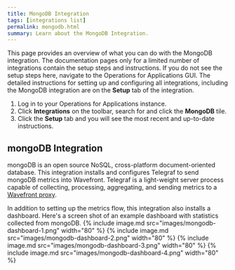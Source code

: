 ```yaml
---
title: MongoDB Integration
tags: [integrations list]
permalink: mongodb.html
summary: Learn about the MongoDB Integration.
---
```


This page provides an overview of what you can do with the MongoDB integration. The documentation pages only for a limited number of integrations contain the setup steps and instructions. If you do not see the setup steps here, navigate to the Operations for Applications GUI. The detailed instructions for setting up and configuring all integrations, including the MongoDB integration are on the **Setup** tab of the integration.

1. Log in to your Operations for Applications instance. 
2. Click **Integrations** on the toolbar, search for and click the **MongoDB** tile. 
3. Click the **Setup** tab and you will see the most recent and up-to-date instructions.

## mongoDB Integration

mongoDB is an open source NoSQL, cross-platform document-oriented database. This integration installs and configures Telegraf to send mongoDB metrics into Wavefront. Telegraf is a light-weight server process capable of collecting, processing, aggregating, and sending metrics to a [Wavefront proxy](https://docs.wavefront.com/proxies.html).

In addition to setting up the metrics flow, this integration also installs a dashboard. Here's a screen shot of an example dashboard with statistics collected from mongoDB.
{% include image.md src="images/mongodb-dashboard-1.png" width="80" %}
{% include image.md src="images/mongodb-dashboard-2.png" width="80" %}
{% include image.md src="images/mongodb-dashboard-3.png" width="80" %}
{% include image.md src="images/mongodb-dashboard-4.png" width="80" %}






